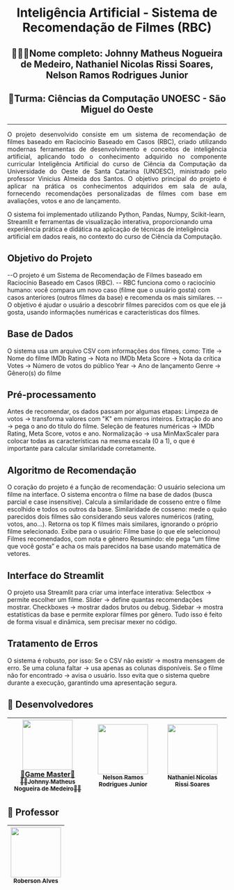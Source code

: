 <h1 align="center">Inteligência Artificial - Sistema de Recomendação de Filmes (RBC)</h1>

## <p align="center">👨🏽‍🎓Nome completo: Johnny Matheus Nogueira de Medeiro, Nathaniel Nicolas Rissi Soares, Nelson Ramos Rodrigues Junior</p>
## <p align="center">🏫Turma: Ciências da Computação UNOESC - São Miguel do Oeste</p>
<hr />

<p align="justify">
  O projeto desenvolvido consiste em um sistema de recomendação de filmes baseado em Raciocínio Baseado em Casos (RBC), criado utilizando modernas ferramentas de desenvolvimento e conceitos de inteligência artificial, aplicando todo o conhecimento adquirido no componente curricular Inteligência Artificial do curso de Ciência da Computação da Universidade do Oeste de Santa Catarina (UNOESC), ministrado pelo professor Vinicius Almeida dos Santos. O objetivo principal do projeto é aplicar na prática os conhecimentos adquiridos em sala de aula, fornecendo recomendações personalizadas de filmes com base em avaliações, votos e ano de lançamento.
</p>

<p>O sistema foi implementado utilizando Python, Pandas, Numpy, Scikit-learn, Streamlit e ferramentas de visualização interativa, proporcionando uma experiência prática e didática na aplicação de técnicas de inteligência artificial em dados reais, no contexto do curso de Ciência da Computação.</p>

## Objetivo do Projeto
--O projeto é um Sistema de Recomendação de Filmes baseado em Raciocínio Baseado em Casos (RBC).
-- RBC funciona como o raciocínio humano: você compara um novo caso (filme que o usuário gosta) com casos anteriores (outros filmes da base) e recomenda os mais similares.
-- O objetivo é ajudar o usuário a descobrir filmes parecidos com os que ele já gosta, usando informações numéricas e características dos filmes.

## Base de Dados

O sistema usa um arquivo CSV com informações dos filmes, como:
Title → Nome do filme
IMDb Rating → Nota no IMDb
Meta Score → Nota da crítica
Votes → Número de votos do público
Year → Ano de lançamento
Genre → Gênero(s) do filme

## Pré-processamento
Antes de recomendar, os dados passam por algumas etapas:
Limpeza de votos → transforma valores com "K" em números inteiros.
Extração do ano → pega o ano do título do filme.
Seleção de features numéricas → IMDb Rating, Meta Score, votos e ano.
Normalização → usa MinMaxScaler para colocar todas as características na mesma escala (0 a 1), o que é importante para calcular similaridade corretamente.

## Algoritmo de Recomendação
O coração do projeto é a função de recomendação:
O usuário seleciona um filme na interface.
O sistema encontra o filme na base de dados (busca parcial e case insensitive).
Calcula a similaridade de cosseno entre o filme escolhido e todos os outros da base.
Similaridade de cosseno: mede o quão parecidos dois filmes são considerando seus valores numéricos (rating, votos, ano…).
Retorna os top K filmes mais similares, ignorando o próprio filme selecionado.
Exibe para o usuário:
Filme base (o que ele selecionou)
Filmes recomendados, com nota e gênero
Resumindo: ele pega “um filme que você gosta” e acha os mais parecidos na base usando matemática de vetores.

## Interface do Streamlit
O projeto usa Streamlit para criar uma interface interativa:
Selectbox → permite escolher um filme.
Slider → define quantas recomendações mostrar.
Checkboxes → mostrar dados brutos ou debug.
Sidebar → mostra estatísticas da base e permite explorar filmes por gênero.
Tudo isso é feito de forma visual e dinâmica, sem precisar mexer no código.

## Tratamento de Erros
O sistema é robusto, por isso:
Se o CSV não existir → mostra mensagem de erro.
Se uma coluna faltar → usa apenas as colunas disponíveis.
Se o filme não for encontrado → avisa o usuário.
Isso evita que o sistema quebre durante a execução, garantindo uma apresentação segura.

## 🧠 Desenvolvedores

| [<img src="https://avatars.githubusercontent.com/u/128015032?v=4" width=115><br>👑Game Master👑<br><sub>🐦‍🔥Johnny Matheus Nogueira de Medeiro🐦‍🔥</sub>](https://github.com/JohnnyMatheus) | [<img src="https://avatars.githubusercontent.com/u/166051346?v=4" width=115><br><sub>Nelson Ramos Rodrigues Junior</sub>](#) | [<img src="https://avatars.githubusercontent.com/u/165223471?v=4" width=115><br><sub>Nathaniel Nicolas Rissi Soares</sub>](#) |
| :---: | :---: | :---: |


## 🔷 Professor

| [<img src="https://avatars.githubusercontent.com/u/7074409?v=4" width=115><br><sub>Roberson Alves</sub>](https://github.com/ViniciusAS) |
| :---: |


